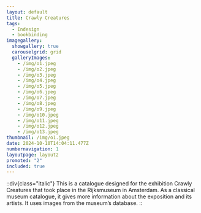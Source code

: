 ```yaml
---
layout: default
title: Crawly Creatures
tags:
  - Indesign
  - bookbinding
imagegallery:
  showgallery: true
  carouselgrid: grid
  galleryImages:
    - /img/o1.jpeg
    - /img/o2.jpeg
    - /img/o3.jpeg
    - /img/o4.jpeg
    - /img/o5.jpeg
    - /img/o6.jpeg
    - /img/o7.jpeg
    - /img/o8.jpeg
    - /img/o9.jpeg
    - /img/o10.jpeg
    - /img/o11.jpeg
    - /img/o12.jpeg
    - /img/o13.jpeg
thumbnail: /img/o1.jpeg
date: 2024-10-10T14:04:11.477Z
numbernavigation: 1
layoutpage: layout2
promoted: "2"
included: true
---
```

::div{class="italic"}
This is a catalogue designed for the exhibition Crawly Creatures that took place in the Rijksmuseum in Amsterdam. As a classical museum catalogue, it gives more information about the exposition and its artists. It uses images from the museum’s database. 
::

